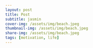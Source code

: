 ```yaml
---
layout: post
title: Post
subtitle: jasmin
cover-img: /assets/img/beach.jpeg
thumbnail-img: /assets/img/beach.jpeg
share-img: /assets/img/beach.jpeg
tags: [motivation, life]
---
```

